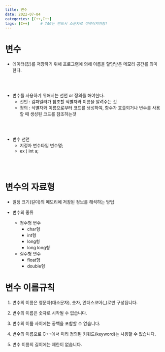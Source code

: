 ```yaml
---
title: 변수
date: 2022-07-04
categories: [C++,C++]
tags: [C++]		# TAG는 반드시 소문자로 이루어져야함!
---
```


변수
================
 * 데이터(값)를 저장하기 위해 프로그램에 의해 이름을 할당받은 메모리 공간를 의미한다.

<br><br>

 * 변수를 사용하기 위해서는 선언 or 정의를 해야한다.
   * 선언 : 컴파일러가 참조할 식별자와 이름을 알려주는 것
   * 정의 : 식별자와 이름으로부터 코드를 생성하여, 함수가 호출되거나 변수를 사용할 때 생성된 코드를 참조하는것

<br><br>

 * 변수 선언
   * 지정자 변수타입 변수명;
   * ex ) int a;

<br><br>


 
변수의 자료형
==========================

   *  일정 크기(길이)의 메모리에 저장된 정보를 해석하는 방법

 * 변수의 종류
   * 정수형 변수
     * char형
     * int형
     * long형
     * long long형
   * 실수형 변수
     * float형
     * double형


변수 이름규칙
==========

1. 변수의 이름은 영문자(대소문자), 숫자, 언더스코어(_)로만 구성됩니다.

2. 변수의 이름은 숫자로 시작될 수 없습니다.

3. 변수의 이름 사이에는 공백을 포함할 수 없습니다.

4. 변수의 이름으로 C++에서 미리 정의된 키워드(keyword)는 사용할 수 없습니다.

5. 변수 이름의 길이에는 제한이 없습니다.